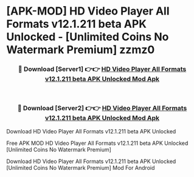# [APK-MOD] HD Video Player All Formats v12.1.211 beta APK Unlocked - [Unlimited Coins No Watermark Premium] zzmz0



<div align="center">
<h3>🔴 Download [Server1] 👉👉 <a href="https://momento.my/?title=HD_Video_Player_All_Formats_v12.1.211_beta_APK_Unlocked">HD Video Player All Formats v12.1.211 beta APK Unlocked Mod Apk</a></h3><br>

<h3>🔴 Download [Server2] 👉👉 <a href="https://momento.my/?title=HD_Video_Player_All_Formats_v12.1.211_beta_APK_Unlocked">HD Video Player All Formats v12.1.211 beta APK Unlocked Mod Apk</a></h3>
</div>



Download HD Video Player All Formats v12.1.211 beta APK Unlocked 

Free APK MOD HD Video Player All Formats v12.1.211 beta APK Unlocked [Unlimited Coins No Watermark Premium]

Download HD Video Player All Formats v12.1.211 beta APK Unlocked [Unlimited Coins No Watermark Premium] Mod For Android

